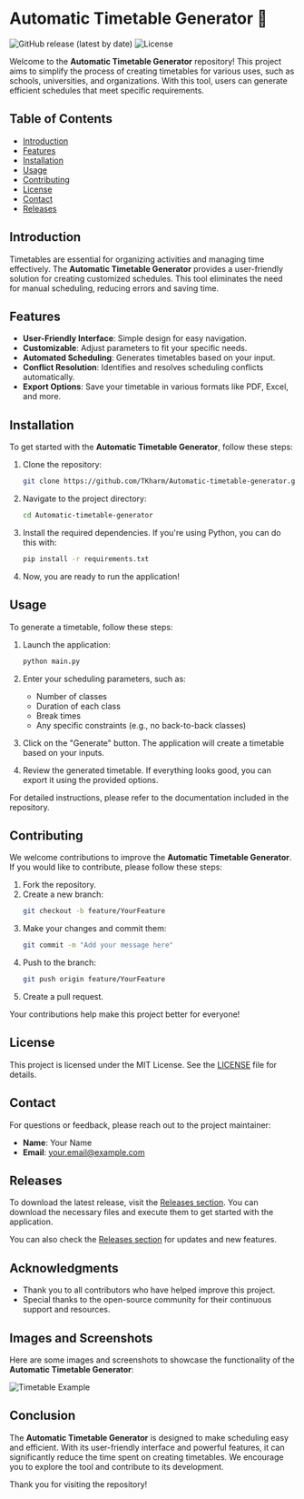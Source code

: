 # Automatic Timetable Generator 📅

![GitHub release (latest by date)](https://img.shields.io/github/v/release/TKharm/Automatic-timetable-generator)
![License](https://img.shields.io/badge/license-MIT-blue.svg)

Welcome to the **Automatic Timetable Generator** repository! This project aims to simplify the process of creating timetables for various uses, such as schools, universities, and organizations. With this tool, users can generate efficient schedules that meet specific requirements.

## Table of Contents

- [Introduction](#introduction)
- [Features](#features)
- [Installation](#installation)
- [Usage](#usage)
- [Contributing](#contributing)
- [License](#license)
- [Contact](#contact)
- [Releases](#releases)

## Introduction

Timetables are essential for organizing activities and managing time effectively. The **Automatic Timetable Generator** provides a user-friendly solution for creating customized schedules. This tool eliminates the need for manual scheduling, reducing errors and saving time.

## Features

- **User-Friendly Interface**: Simple design for easy navigation.
- **Customizable**: Adjust parameters to fit your specific needs.
- **Automated Scheduling**: Generates timetables based on your input.
- **Conflict Resolution**: Identifies and resolves scheduling conflicts automatically.
- **Export Options**: Save your timetable in various formats like PDF, Excel, and more.

## Installation

To get started with the **Automatic Timetable Generator**, follow these steps:

1. Clone the repository:
   ```bash
   git clone https://github.com/TKharm/Automatic-timetable-generator.git
   ```
   
2. Navigate to the project directory:
   ```bash
   cd Automatic-timetable-generator
   ```

3. Install the required dependencies. If you're using Python, you can do this with:
   ```bash
   pip install -r requirements.txt
   ```

4. Now, you are ready to run the application!

## Usage

To generate a timetable, follow these steps:

1. Launch the application:
   ```bash
   python main.py
   ```

2. Enter your scheduling parameters, such as:
   - Number of classes
   - Duration of each class
   - Break times
   - Any specific constraints (e.g., no back-to-back classes)

3. Click on the "Generate" button. The application will create a timetable based on your inputs.

4. Review the generated timetable. If everything looks good, you can export it using the provided options.

For detailed instructions, please refer to the documentation included in the repository.

## Contributing

We welcome contributions to improve the **Automatic Timetable Generator**. If you would like to contribute, please follow these steps:

1. Fork the repository.
2. Create a new branch:
   ```bash
   git checkout -b feature/YourFeature
   ```
3. Make your changes and commit them:
   ```bash
   git commit -m "Add your message here"
   ```
4. Push to the branch:
   ```bash
   git push origin feature/YourFeature
   ```
5. Create a pull request.

Your contributions help make this project better for everyone!

## License

This project is licensed under the MIT License. See the [LICENSE](LICENSE) file for details.

## Contact

For questions or feedback, please reach out to the project maintainer:

- **Name**: Your Name
- **Email**: your.email@example.com

## Releases

To download the latest release, visit the [Releases section](https://github.com/TKharm/Automatic-timetable-generator/releases). You can download the necessary files and execute them to get started with the application.

You can also check the [Releases section](https://github.com/TKharm/Automatic-timetable-generator/releases) for updates and new features.

## Acknowledgments

- Thank you to all contributors who have helped improve this project.
- Special thanks to the open-source community for their continuous support and resources.

## Images and Screenshots

Here are some images and screenshots to showcase the functionality of the **Automatic Timetable Generator**:

![Timetable Example](https://via.placeholder.com/800x400?text=Timetable+Example)

## Conclusion

The **Automatic Timetable Generator** is designed to make scheduling easy and efficient. With its user-friendly interface and powerful features, it can significantly reduce the time spent on creating timetables. We encourage you to explore the tool and contribute to its development.

Thank you for visiting the repository!